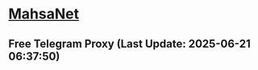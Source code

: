 
# [MahsaNet](https://t.me/mahsa_net)
## Free Telegram Proxy (Last Update: 2025-06-21 06:37:50)

    